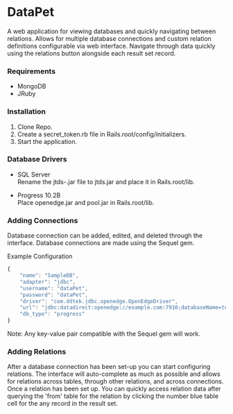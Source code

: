 # DataPet

A web application for viewing databases and quickly navigating between relations.  Allows for multiple database connections and custom relation definitions configurable via web interface.  Navigate through data quickly using the relations button alongside each result set record.

### Requirements

  * MongoDB
  * JRuby

### Installation

1. Clone Repo.
2. Create a secret_token.rb file in Rails.root/config/initializers.
3. Start the application.

### Database Drivers

  * SQL Server  
    Rename the jtds-<version>.jar file to jtds.jar and place it in Rails.root/lib.

  * Progress 10.2B  
    Place openedge.jar and pool.jar in Rails.root/lib.

### Adding Connections

Database connection can be added, edited, and deleted through the interface.  Database connections are made using the Sequel gem.

Example Configuration
```javascript
{
	"name": "SampleDB",
	"adapter": "jdbc",
	"username": "dataPet",
	"password": "dataPet",
	"driver": "com.ddtek.jdbc.openedge.OpenEdgeDriver",
	"url": "jdbc:datadirect:openedge://example.com:7910;databaseName=test",
	"db_type": "progress"
}
```

Note: Any key-value pair compatible with the Sequel gem will work.

### Adding Relations

After a database connection has been set-up you can start configuring relations.  The interface will auto-complete as much as possible and allows for relations across tables, through other relations, and across connections.  Once a relation has been set up. You can quickly access relation data after querying the 'from' table for the relation by clicking the number blue table cell for the any record in the result set.

